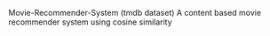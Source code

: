 Movie-Recommender-System (tmdb dataset)
A content based movie recommender system using cosine similarity
